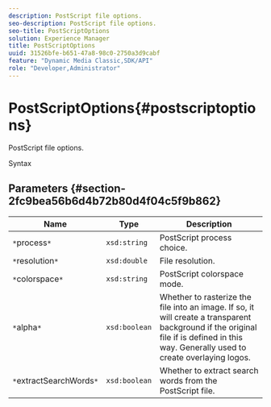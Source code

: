 ```yaml
---
description: PostScript file options.
seo-description: PostScript file options.
seo-title: PostScriptOptions
solution: Experience Manager
title: PostScriptOptions
uuid: 31526bfe-b651-47a8-98c0-2750a3d9cabf
feature: "Dynamic Media Classic,SDK/API"
role: "Developer,Administrator"
---
```


# PostScriptOptions{#postscriptoptions}

PostScript file options.

 Syntax 

## Parameters {#section-2fc9bea56b6d4b72b80d4f04c5f9b862}

|  Name  | Type  | Description  |
|---|---|---|
|  `*`process`*`  | `xsd:string`  | PostScript process choice.  |
|  `*`resolution`*`  | `xsd:double`  | File resolution.  |
|  `*`colorspace`*`  | `xsd:string`  | PostScript colorspace mode.  |
|  `*`alpha`*`  | `xsd:boolean`  | Whether to rasterize the file into an image. If so, it will create a transparent background if the original file if is defined in this way. Generally used to create overlaying logos.  |
|  `*`extractSearchWords`*`  | `xsd:boolean`  | Whether to extract search words from the PostScript file.  |

